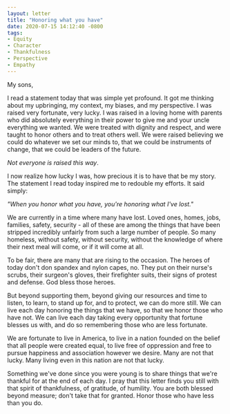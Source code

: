```yaml
---
layout: letter
title: "Honoring what you have"
date: 2020-07-15 14:12:40 -0800
tags:
- Equity
- Character
- Thankfulness
- Perspective
- Empathy
---
```

My sons,

I read a statement today that was simple yet profound. It got me thinking about my upbringing, my context, my biases, and my perspective. I was raised very fortunate, very lucky. I was raised in a loving home with parents who did absolutely everything in their power to give me and your uncle everything we wanted. We were treated with dignity and respect, and were taught to honor others and to treat others well. We were raised believing we could do whatever we set our minds to, that we could be instruments of change, that we could be leaders of the future.

*Not everyone is raised this way*.

I now realize how lucky I was, how precious it is to have that be my story. The statement I read today inspired me to redouble my efforts. It said simply:

*"When you honor what you have, you're honoring what I've lost."*

We are currently in a time where many have lost. Loved ones, homes, jobs, families, safety, security - all of these are among the things that have been stripped incredibly unfairly from such a large number of people. So many homeless, without safety, without security, without the knowledge of where their next meal will come, or if it will come at all.

To be fair, there are many that are rising to the occasion. The heroes of today don't don spandex and nylon capes, no. They put on their nurse's scrubs, their surgeon's gloves, their firefighter suits, their signs of protest and defense. God bless those heroes.

But beyond supporting them, beyond giving our resources and time to listen, to learn, to stand up for, and to protect, we can do more still. We can live each day honoring the things that we have, so that we honor those who have not. We can live each day taking every opportunity that fortune blesses us with, and do so remembering those who are less fortunate.

We are fortunate to live in America, to live in a nation founded on the belief that all people were created equal, to live free of oppression and free to pursue happiness and association however we desire. Many are not that lucky. Many living even in this nation are not that lucky.

Something we've done since you were young is to share things that we're thankful for at the end of each day. I pray that this letter finds you still with that spirit of thankfulness, of gratitude, of humility. You are both blessed beyond measure; don't take that for granted. Honor those who have less than you do.
